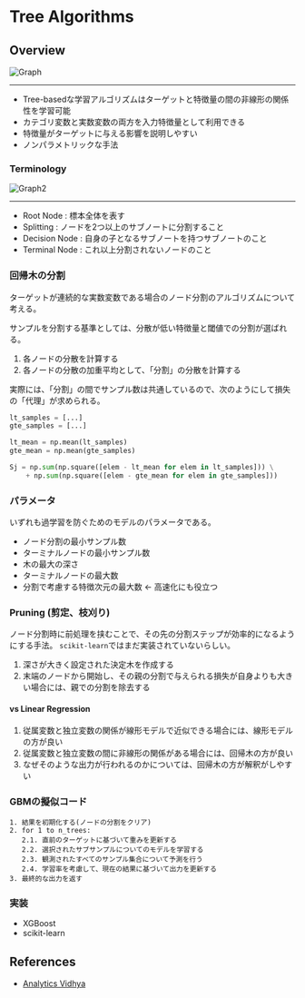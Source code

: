 # Tree Algorithms
## Overview
![Graph](https://www.analyticsvidhya.com/wp-content/uploads/2016/04/dt.png)

* * *

- Tree-basedな学習アルゴリズムはターゲットと特徴量の間の非線形の関係性を学習可能
- カテゴリ変数と実数変数の両方を入力特徴量として利用できる
- 特徴量がターゲットに与える影響を説明しやすい
- ノンパラメトリックな手法

### Terminology
![Graph2](https://www.analyticsvidhya.com/wp-content/uploads/2015/01/Decision_Tree_2.png)

* * *

- Root Node : 標本全体を表す
- Splitting : ノードを2つ以上のサブノートに分割すること
- Decision Node : 自身の子となるサブノートを持つサブノートのこと
- Terminal Node : これ以上分割されないノードのこと

### 回帰木の分割
ターゲットが連続的な実数変数である場合のノード分割のアルゴリズムについて考える。

サンプルを分割する基準としては、分散が低い特徴量と閾値での分割が選ばれる。
1. 各ノードの分散を計算する
2. 各ノードの分散の加重平均として、「分割」の分散を計算する

実際には、「分割」の間でサンプル数は共通しているので、次のようにして損失の「代理」が求められる。

```Python
lt_samples = [...]
gte_samples = [...]

lt_mean = np.mean(lt_samples)
gte_mean = np.mean(gte_samples)

Sj = np.sum(np.square([elem - lt_mean for elem in lt_samples])) \
    + np.sum(np.square([elem - gte_mean for elem in gte_samples]))
```

### パラメータ
いずれも過学習を防ぐためのモデルのパラメータである。

- ノード分割の最小サンプル数
- ターミナルノードの最小サンプル数
- 木の最大の深さ
- ターミナルノードの最大数
- 分割で考慮する特徴次元の最大数 ← 高速化にも役立つ

### Pruning (剪定、枝刈り)
ノード分割時に前処理を挟むことで、その先の分割ステップが効率的になるようにする手法。
`scikit-learn`ではまだ実装されていないらしい。

1. 深さが大きく設定された決定木を作成する
2. 末端のノードから開始し、その親の分割で与えられる損失が自身よりも大きい場合には、親での分割を除去する

#### vs Linear Regression
1. 従属変数と独立変数の関係が線形モデルで近似できる場合には、線形モデルの方が良い
2. 従属変数と独立変数の間に非線形の関係がある場合には、回帰木の方が良い
3. なぜそのような出力が行われるのかについては、回帰木の方が解釈がしやすい

### GBMの擬似コード
```text
1. 結果を初期化する(ノードの分割をクリア)
2. for 1 to n_trees:
   2.1. 直前のターゲットに基づいて重みを更新する
   2.2. 選択されたサブサンプルについてのモデルを学習する
   2.3. 観測されたすべてのサンプル集合について予測を行う
   2.4. 学習率を考慮して、現在の結果に基づいて出力を更新する
3. 最終的な出力を返す
```

### 実装
- XGBoost
- scikit-learn

## References
- [Analytics Vidhya](https://www.analyticsvidhya.com/blog/2016/04/complete-tutorial-tree-based-modeling-scratch-in-python/#one)